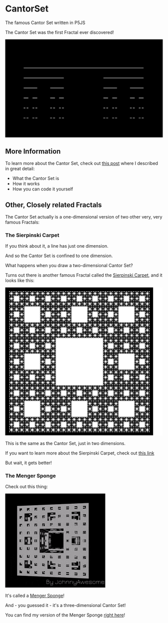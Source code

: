 # CantorSet
The famous Cantor Set written in P5JS

The Cantor Set was the first Fractal ever discovered!

![Cantor Set](https://github.com/johnnyawesome/CantorSet/blob/master/CantorSet/DemoImages/CantorSet.jpg)

## More Information

To learn more about the Cantor Set, check out [this post](https://breaksome.tech/the-grandfather-of-fractals:-the-cantor-set-in-p5js/) where I described in great detail:

- What the Cantor Set is
- How it works
- How you can code it yourself

## Other, Closely related Fractals

The Cantor Set actually is a one-dimensional version of two other very, very famous Fractals:

### The Sierpinski Carpet

If you think about it, a line has just one dimension.

And so the Cantor Set is confined to one dimension.

What happens when you draw a two-dimensional Cantor Set?

Turns out there is another famous Fractal called the [Sierpinski Carpet](https://github.com/johnnyawesome/SierpinskiCarpet), and it looks like this:

![Sierpinski Carpet](https://raw.githubusercontent.com/johnnyawesome/SierpinskiCarpet/master/SierpinskiCarpet/DemoImages/SierpinskiCarpet.jpg)

This is the same as the Cantor Set, just in two dimensions.

If you want to learn more about the Sierpinski Carpet, check out [this link](https://github.com/johnnyawesome/SierpinskiCarpet)

But wait, it gets better!

### The Menger Sponge

Check out this thing:

![Menger Sponge](https://raw.githubusercontent.com/johnnyawesome/MengerSponge/main/MengerSponge/DemoImages/MengerSpongeText.gif)

It's called a [Menger Sponge](https://github.com/johnnyawesome/MengerSponge)!

And - you guessed it - it's a three-dimensional Cantor Set!

You can find my version of the Menger Sponge [right here](https://github.com/johnnyawesome/MengerSponge)! 


